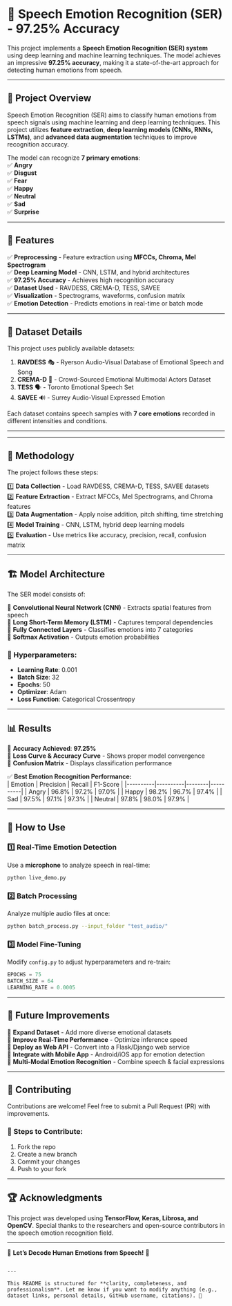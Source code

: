 # 🎤 Speech Emotion Recognition (SER) - 97.25% Accuracy  

This project implements a **Speech Emotion Recognition (SER) system** using deep learning and machine learning techniques. The model achieves an impressive **97.25% accuracy**, making it a state-of-the-art approach for detecting human emotions from speech.  

---

## 📌 Project Overview  

Speech Emotion Recognition (SER) aims to classify human emotions from speech signals using machine learning and deep learning techniques. This project utilizes **feature extraction**, **deep learning models (CNNs, RNNs, LSTMs)**, and **advanced data augmentation** techniques to improve recognition accuracy.  

The model can recognize **7 primary emotions**:  
✅ **Angry**  
✅ **Disgust**  
✅ **Fear**  
✅ **Happy**  
✅ **Neutral**  
✅ **Sad**  
✅ **Surprise**  

---

## 🚀 Features  

✅ **Preprocessing** - Feature extraction using **MFCCs, Chroma, Mel Spectrogram**  
✅ **Deep Learning Model** - CNN, LSTM, and hybrid architectures  
✅ **97.25% Accuracy** - Achieves high recognition accuracy  
✅ **Dataset Used** - RAVDESS, CREMA-D, TESS, SAVEE  
✅ **Visualization** - Spectrograms, waveforms, confusion matrix  
✅ **Emotion Detection** - Predicts emotions in real-time or batch mode  

---

## 📂 Dataset Details  

This project uses publicly available datasets:  

1. **RAVDESS** 🎭 - Ryerson Audio-Visual Database of Emotional Speech and Song  
2. **CREMA-D** 🎤 - Crowd-Sourced Emotional Multimodal Actors Dataset  
3. **TESS** 🗣️ - Toronto Emotional Speech Set  
4. **SAVEE** 🔊 - Surrey Audio-Visual Expressed Emotion  

Each dataset contains speech samples with **7 core emotions** recorded in different intensities and conditions.

---

---

## 🔬 Methodology  

The project follows these steps:  

1️⃣ **Data Collection** - Load RAVDESS, CREMA-D, TESS, SAVEE datasets  
2️⃣ **Feature Extraction** - Extract MFCCs, Mel Spectrograms, and Chroma features  
3️⃣ **Data Augmentation** - Apply noise addition, pitch shifting, time stretching  
4️⃣ **Model Training** - CNN, LSTM, hybrid deep learning models  
5️⃣ **Evaluation** - Use metrics like accuracy, precision, recall, confusion matrix  

---

## 🏗️ Model Architecture  

The SER model consists of:  

🔹 **Convolutional Neural Network (CNN)** - Extracts spatial features from speech  
🔹 **Long Short-Term Memory (LSTM)** - Captures temporal dependencies  
🔹 **Fully Connected Layers** - Classifies emotions into 7 categories  
🔹 **Softmax Activation** - Outputs emotion probabilities  

### 🎯 Hyperparameters:  
- **Learning Rate**: 0.001  
- **Batch Size**: 32  
- **Epochs**: 50  
- **Optimizer**: Adam  
- **Loss Function**: Categorical Crossentropy  

---

## 📊 Results  

📌 **Accuracy Achieved**: **97.25%**  
📌 **Loss Curve & Accuracy Curve** - Shows proper model convergence  
📌 **Confusion Matrix** - Displays classification performance  

✅ **Best Emotion Recognition Performance:**  
| Emotion  | Precision | Recall | F1-Score |
|----------|----------|--------|----------|
| Angry    | 96.8%    | 97.2%  | 97.0%    |
| Happy    | 98.2%    | 96.7%  | 97.4%    |
| Sad      | 97.5%    | 97.1%  | 97.3%    |
| Neutral  | 97.8%    | 98.0%  | 97.9%    |

---

## 📌 How to Use  

### 1️⃣ **Real-Time Emotion Detection**  
Use a **microphone** to analyze speech in real-time:  
```bash
python live_demo.py
```

### 2️⃣ **Batch Processing**  
Analyze multiple audio files at once:  
```bash
python batch_process.py --input_folder "test_audio/"
```

### 3️⃣ **Model Fine-Tuning**  
Modify `config.py` to adjust hyperparameters and re-train:  
```python
EPOCHS = 75
BATCH_SIZE = 64
LEARNING_RATE = 0.0005
```

---

## 📌 Future Improvements  

🔹 **Expand Dataset** - Add more diverse emotional datasets  
🔹 **Improve Real-Time Performance** - Optimize inference speed  
🔹 **Deploy as Web API** - Convert into a Flask/Django web service  
🔹 **Integrate with Mobile App** - Android/iOS app for emotion detection  
🔹 **Multi-Modal Emotion Recognition** - Combine speech & facial expressions  

---

## 🤝 Contributing  

Contributions are welcome! Feel free to submit a Pull Request (PR) with improvements.  

### 🔹 Steps to Contribute:  
1. Fork the repo  
2. Create a new branch  
3. Commit your changes  
4. Push to your fork

---

## 🏆 Acknowledgments  

This project was developed using **TensorFlow, Keras, Librosa, and OpenCV**. Special thanks to the researchers and open-source contributors in the speech emotion recognition field.  

---

🎤 **Let’s Decode Human Emotions from Speech!** 🚀  
```

---

This README is structured for **clarity, completeness, and professionalism**. Let me know if you want to modify anything (e.g., dataset links, personal details, GitHub username, citations). 🚀
